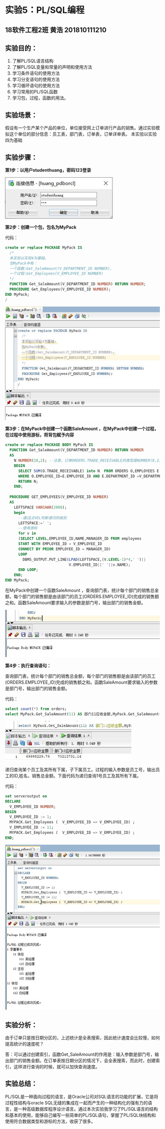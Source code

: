 # 实验5：PL/SQL编程

## 18软件工程2班  黄浩 201810111210

## 实验目的：

1. 了解PL/SQL语言结构
2. 了解PL/SQL变量和常量的声明和使用方法
3. 学习条件语句的使用方法
4. 学习分支语句的使用方法
5. 学习循环语句的使用方法
6. 学习常用的PL/SQL函数
7. 学习包，过程，函数的用法。

## 实验场景：

假设有一个生产某个产品的单位，单位接受网上订单进行产品的销售。通过实验模拟这个单位的部分信息：员工表，部门表，订单表，订单详单表。
本实验以实验四为基础

## 实验步骤：

**第1步：以用户studenthuang，密码123登录**

![](p1.jpg)

**第2步：创建一个包，包名为MyPack**

代码：

```sql
create or replace PACKAGE MyPack IS
  /*
  本实验以实验4为基础。
  包MyPack中有：
  一个函数:Get_SaleAmount(V_DEPARTMENT_ID NUMBER)，
  一个过程:Get_Employees(V_EMPLOYEE_ID NUMBER)
  */
  FUNCTION Get_SaleAmount(V_DEPARTMENT_ID NUMBER) RETURN NUMBER;
  PROCEDURE Get_Employees(V_EMPLOYEE_ID NUMBER);
END MyPack;
/
```

![](p2.jpg)

**第3步：在MyPack中创建一个函数SaleAmount ，在MyPack中创建一个过程，在过程中使用游标，将背包赋予内容**

```sql
create or replace PACKAGE BODY MyPack IS
  FUNCTION Get_SaleAmount(V_DEPARTMENT_ID NUMBER) RETURN NUMBER
  AS
    N NUMBER(20,2); --注意，订单ORDERS.TRADE_RECEIVABLE的类型是NUMBER(8,2),汇总之后，数据要大得多。
    BEGIN
      SELECT SUM(O.TRADE_RECEIVABLE) into N  FROM ORDERS O,EMPLOYEES E
      WHERE O.EMPLOYEE_ID=E.EMPLOYEE_ID AND E.DEPARTMENT_ID =V_DEPARTMENT_ID;
      RETURN N;
    END;

  PROCEDURE GET_EMPLOYEES(V_EMPLOYEE_ID NUMBER)
  AS
    LEFTSPACE VARCHAR(2000);
    begin
      --通过LEVEL判断递归的级别
      LEFTSPACE:=' ';
      --使用游标
      for v in
      (SELECT LEVEL,EMPLOYEE_ID,NAME,MANAGER_ID FROM employees
      START WITH EMPLOYEE_ID = V_EMPLOYEE_ID
      CONNECT BY PRIOR EMPLOYEE_ID = MANAGER_ID)
      LOOP
        DBMS_OUTPUT.PUT_LINE(LPAD(LEFTSPACE,(V.LEVEL-1)*4,' ')||
                             V.EMPLOYEE_ID||' '||v.NAME);
      END LOOP;
    END;
END MyPack;
```

在MyPack中创建一个函数SaleAmount ，查询部门表，统计每个部门的销售总金额，每个部门的销售额是由该部门的员工(ORDERS.EMPLOYEE_ID)完成的销售额之和。函数SaleAmount要求输入的参数是部门号，输出部门的销售金额。 

![](p3.jpg)

**第4步：执行查询语句：**

查询部门表，统计每个部门的销售总金额，每个部门的销售额是由该部门的员工(ORDERS.EMPLOYEE_ID)完成的销售额之和。函数SaleAmount要求输入的参数是部门号，输出部门的销售金额。

代码：

```sql
select count(*) from orders;
select MyPack.Get_SaleAmount(11) AS 部门11应收金额,MyPack.Get_SaleAmount(12) AS 部门12应收金额 from dual;
```

![](p4.jpg)

递归查询某个员工及其所有下属，子下属员工。过程的输入参数是员工号，输出员工的ID,姓名，销售总金额。下面代码为递归查询1号员工及其所有下属。

代码：

```sql
set serveroutput on
DECLARE
  V_EMPLOYEE_ID NUMBER;    
BEGIN
  V_EMPLOYEE_ID := 1;
  MYPACK.Get_Employees (  V_EMPLOYEE_ID => V_EMPLOYEE_ID) ;  
  V_EMPLOYEE_ID := 11;
  MYPACK.Get_Employees (  V_EMPLOYEE_ID => V_EMPLOYEE_ID) ;    
END;
```

![](p5.jpg)

## 实验分析：

由于订单只是按日期分区的，上述统计是全表搜索，因此统计速度会比较慢，如何提高统计的速度呢？

答：可以通过创建索引，函数Get_SaleAmount的作用是：输入参数是部门号，输出部门的销售金额。在订单表按日期分区的情况下，会全表搜索，而此时，创建索引，这样进行查询的时候，就可以加快查询速度。

## 实验总结：

PL/SQL是一种面向过程的语言，是Oracle公司对SQL语言的功能的扩展，它是将过程性结构与oracle SQL无缝的集成在一起而产生的一种结构化的强有力的语言，是一种高级数据库程序设计语言。通过本次实验我学习了PL/SQL语言的结构和基本的使用，能够自己编写一些简单的PL/SQL语句，掌握了PL/SQL块结构和使用符合数据类型和游标的方法，收获了很多。